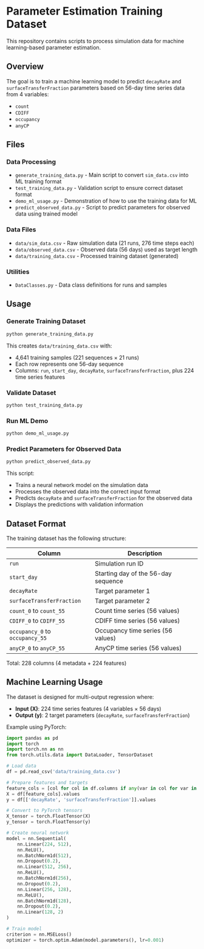 # Parameter Estimation Training Dataset

This repository contains scripts to process simulation data for machine learning-based parameter estimation.

## Overview

The goal is to train a machine learning model to predict `decayRate` and `surfaceTransferFraction` parameters based on 56-day time series data from 4 variables:
- `count`
- `CDIFF` 
- `occupancy`
- `anyCP`

## Files

### Data Processing
- `generate_training_data.py` - Main script to convert `sim_data.csv` into ML training format
- `test_training_data.py` - Validation script to ensure correct dataset format
- `demo_ml_usage.py` - Demonstration of how to use the training data for ML
- `predict_observed_data.py` - Script to predict parameters for observed data using trained model

### Data Files
- `data/sim_data.csv` - Raw simulation data (21 runs, 276 time steps each)
- `data/observed_data.csv` - Observed data (56 days) used as target length
- `data/training_data.csv` - Processed training dataset (generated)

### Utilities
- `DataClasses.py` - Data class definitions for runs and samples

## Usage

### Generate Training Dataset
```bash
python generate_training_data.py
```

This creates `data/training_data.csv` with:
- 4,641 training samples (221 sequences × 21 runs)
- Each row represents one 56-day sequence
- Columns: `run`, `start_day`, `decayRate`, `surfaceTransferFraction`, plus 224 time series features

### Validate Dataset
```bash
python test_training_data.py
```

### Run ML Demo
```bash
python demo_ml_usage.py
```

### Predict Parameters for Observed Data
```bash
python predict_observed_data.py
```

This script:
- Trains a neural network model on the simulation data
- Processes the observed data into the correct input format
- Predicts `decayRate` and `surfaceTransferFraction` for the observed data
- Displays the predictions with validation information

## Dataset Format

The training dataset has the following structure:

| Column | Description |
|--------|-------------|
| `run` | Simulation run ID |
| `start_day` | Starting day of the 56-day sequence |
| `decayRate` | Target parameter 1 |
| `surfaceTransferFraction` | Target parameter 2 |
| `count_0` to `count_55` | Count time series (56 values) |
| `CDIFF_0` to `CDIFF_55` | CDIFF time series (56 values) |
| `occupancy_0` to `occupancy_55` | Occupancy time series (56 values) |
| `anyCP_0` to `anyCP_55` | AnyCP time series (56 values) |

Total: 228 columns (4 metadata + 224 features)

## Machine Learning Usage

The dataset is designed for multi-output regression where:
- **Input (X)**: 224 time series features (4 variables × 56 days)
- **Output (y)**: 2 target parameters (`decayRate`, `surfaceTransferFraction`)

Example using PyTorch:
```python
import pandas as pd
import torch
import torch.nn as nn
from torch.utils.data import DataLoader, TensorDataset

# Load data
df = pd.read_csv('data/training_data.csv')

# Prepare features and targets
feature_cols = [col for col in df.columns if any(var in col for var in ['count_', 'CDIFF_', 'occupancy_', 'anyCP_'])]
X = df[feature_cols].values
y = df[['decayRate', 'surfaceTransferFraction']].values

# Convert to PyTorch tensors
X_tensor = torch.FloatTensor(X)
y_tensor = torch.FloatTensor(y)

# Create neural network
model = nn.Sequential(
    nn.Linear(224, 512),
    nn.ReLU(),
    nn.BatchNorm1d(512),
    nn.Dropout(0.2),
    nn.Linear(512, 256),
    nn.ReLU(),
    nn.BatchNorm1d(256),
    nn.Dropout(0.2),
    nn.Linear(256, 128),
    nn.ReLU(),
    nn.BatchNorm1d(128),
    nn.Dropout(0.2),
    nn.Linear(128, 2)
)

# Train model
criterion = nn.MSELoss()
optimizer = torch.optim.Adam(model.parameters(), lr=0.001)
```